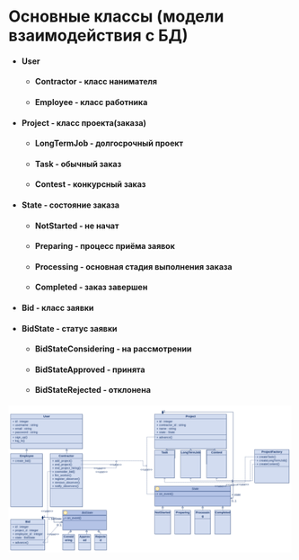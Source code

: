 # Основные классы (модели взаимодействия с БД)
* #### User
  * #### Contractor - класс нанимателя
  * #### Employee - класс работника
* #### Project - класс проекта(заказа)
  * #### LongTermJob - долгосрочный проект
  * #### Task - обычный заказ
  * #### Contest - конкурсный заказ
* #### State - состояние заказа
  * #### NotStarted - не начат
  * #### Preparing - процесс приёма заявок
  * #### Processing - основная стадия выполнения заказа
  * #### Completed - заказ завершен
* #### Bid - класс заявки
* #### BidState - статус заявки
    * #### BidStateConsidering - на рассмотрении
    * #### BidStateApproved - принята
    * #### BidStateRejected - отклонена
![diagrams/frealnceplatform Class diagram.png](https://github.com/artlvruran/freelance_platform/blob/checkpoint_1/diagrams/frealnceplatform%20Class%20diagram.png)
